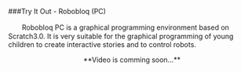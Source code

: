 ###Try It Out - Robobloq (PC)

　　Robobloq PC is a graphical programming environment based on Scratch3.0. It is very suitable for the graphical programming of young children to create interactive stories and to control robots.


<div align=center>
**Video is comming soon...**
